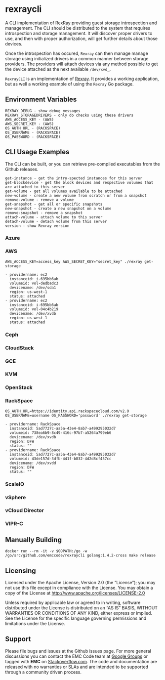 # rexraycli
A CLI implementation of RexRay providing guest storage introspection and management.  The CLI should be distributed to the system that requires introspection and storage management.  It will discover proper drivers to use, and then with proper authorization, will get further details about those devices.

Once the introspection has occured, ```Rexray``` can then manage manage storage using initialized drivers in a common manner between storage providers.  The providers will attach devices via any method possible to get the device attached as the next available  ```/dev/xvd_```.

```RexrayCLI``` is an implementation of [Rexray](https://github.com/emccode/rexray).  It provides a working application, but as well a working example of using the ```Rexray``` Go package.

## Environment Variables

    REXRAY_DEBUG - show debug messages
    REXRAY_STORAGEDRIVERS - only do checks using these drivers
    AWS_ACCESS_KEY - (AWS)
    AWS_SECRET_KEY - (AWS)
    OS_AUTH_URL - (RACKSPACE)
    OS_USERNAME - (RACKSPACE)
    OS_PASSWORD - (RACKSPACE)

## CLI Usage Examples
The CLI can be built, or you can retrieve pre-compiled executables from the Github releases.

    get-instance - get the intro-spected instances for this server
    get-blockdevice - get the block devices and respective volumes that are attached to this server
    get-volume - get all volumes available to be attached
    new-volume - create a new volume from scratch or from a snapshot
    remove-volume - remove a volume
    get-snapshot - get all or specific snapshots
    new-snapshot - create a new snapshot on a volume
    remove-snapshot - remove a snapshot
    attach-volume - attach volume to this server
    detach-volume - detach volume from this server
    version - show Rexray version

### Azure

### AWS
    AWS_ACCESS_KEY=access_key AWS_SECRET_KEY="secret_key" ./rexray get-storage

    - providername: ec2
      instanceid: i-695bb6ab
      volumeid: vol-dedbadc3
      devicename: /dev/sda1
      region: us-west-1
      status: attached
    - providername: ec2
      instanceid: i-695bb6ab
      volumeid: vol-04c4b219
      devicename: /dev/xvdb
      region: us-west-1
      status: attached


### Ceph

### CloudStack

### GCE

### KVM

### OpenStack

### RackSpace
    OS_AUTH_URL=https://identity.api.rackspacecloud.com/v2.0 OS_USERNAME=username OS_PASSWORD='password' ./rexray get-storage

    - providername: RackSpace
      instanceid: 5ad7727c-aa5a-43e4-8ab7-a499295032d7
      volumeid: 738ea6b9-8c49-416c-97b7-a5264a799eb6
      devicename: /dev/xvdb
      region: DFW
      status: ""
    - providername: RackSpace
      instanceid: 5ad7727c-aa5a-43e4-8ab7-a499295032d7
      volumeid: 43de157d-3dfb-441f-b832-4d2d8cf457cc
      devicename: /dev/xvdd
      region: DFW
      status: ""

### ScaleIO

### vSphere

### vCloud Director

### VIPR-C

## Manually Building

    docker run --rm -it -v $GOPATH:/go -w /go/src/github.com/emccode/rexraycli golang:1.4.2-cross make release


Licensing
---------
Licensed under the Apache License, Version 2.0 (the “License”); you may not use this file except in compliance with the License. You may obtain a copy of the License at <http://www.apache.org/licenses/LICENSE-2.0>

Unless required by applicable law or agreed to in writing, software distributed under the License is distributed on an “AS IS” BASIS, WITHOUT WARRANTIES OR CONDITIONS OF ANY KIND, either express or implied. See the License for the specific language governing permissions and limitations under the License.

Support
-------
Please file bugs and issues at the Github issues page. For more general discussions you can contact the EMC Code team at <a href="https://groups.google.com/forum/#!forum/emccode-users">Google Groups</a> or tagged with **EMC** on <a href="https://stackoverflow.com">Stackoverflow.com</a>. The code and documentation are released with no warranties or SLAs and are intended to be supported through a community driven process.
